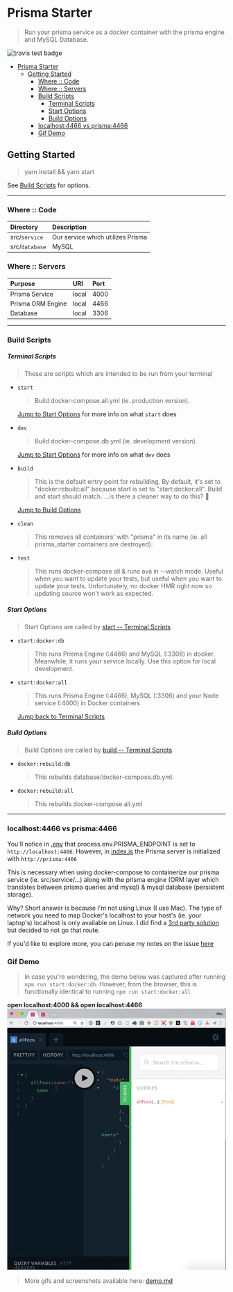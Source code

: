 # Prisma Starter

> Run your prisma service as a docker container with the prisma engine and MySQL Database.

![travis test badge](https://travis-ci.org/servexyz/prisma-starter.svg?branch=master)

<!-- TOC -->

- [Prisma Starter](#prisma-starter)
  - [Getting Started](#getting-started)
    - [Where :: Code](#where--code)
    - [Where :: Servers](#where--servers)
    - [Build Scripts](#build-scripts)
      - [Terminal Scripts](#terminal-scripts)
      - [Start Options](#start-options)
      - [Build Options](#build-options)
    - [localhost:4466 vs prisma:4466](#localhost4466-vs-prisma4466)
    - [Gif Demo](#gif-demo)

<!-- /TOC -->

## Getting Started

> yarn install && yarn start

See [Build Scripts](#build-scripts) for options.

---

### Where :: Code

| Directory      | Description                       |
| :------------- | :-------------------------------- |
| src/`service`  | Our service which utilizes Prisma |
| src/`database` | MySQL                             |

### Where :: Servers

| Purpose           | URI   | Port |
| :---------------- | :---- | :--- |
| Prisma Service    | local | 4000 |
| Prisma ORM Engine | local | 4466 |
| Database          | local | 3306 |

---

### Build Scripts

##### Terminal Scripts

> These are scripts which are intended to be run from your terminal

- `start`

  > Build docker-compose.all.yml (ie. production version).

  [Jump to Start Options](#start-options) for more info on what `start` does

- `dev`

  > Build docker-compose.db.yml (ie. development version).

  [Jump to Start Options](#start-options) for more info on what `dev` does

- `build`

  > This is the default entry point for rebuilding. By default, it's set to "docker:rebuild:all" because start is set to "start:docker:all". Build and start should match. ...is there a cleaner way to do this? 🤔

  [Jump to Build Options](#build-options)

- `clean`

  > This removes all containers' with "prisma" in its name (ie. all prisma_starter containers are destroyed).

- `test`

  > This runs docker-compose all & runs ava in --watch mode. Useful when you want to update your tests, but useful when you want to update your tests. Unfortunately, no docker HMR right now so updating source won't work as expected.

##### Start Options

> Start Options are called by [start -- Terminal Scripts](#terminal-scripts)

- `start:docker:db`

  > This runs Prisma Engine (:4466) and MySQL (:3306) in docker. Meanwhile, it runs your service locally. Use this option for local development.

- `start:docker:all`

  > This runs Prisma Engine (:4466), MySQL (:3306) and your Node service (:4000) in Docker containers

  [Jump back to Terminal Scripts](#terminal-scripts)

##### Build Options

> Build Options are called by [build -- Terminal Scripts](#terminal-scripts)

>

- `docker:rebuild:db`

  > This rebuilds database/docker-compose.db.yml.

- `docker:rebuild:all`

  > This rebuilds docker-compose.all.yml

---

### localhost:4466 vs prisma:4466

You'll notice in [.env](./.env) that process.env.PRISMA_ENDPOINT is set to `http://localhost:4466`. However, in [index.js](./src/service/index.js) the Prisma server is initialized with `http://prisma:4466`

This is necessary when using docker-compose to containerize our prisma service (ie. src/service/...) along with the prisma engine (ORM layer which translates between prisma queries and mysql) & mysql database (persistent storage).

Why?
Short answer is because I'm not using Linux (I use Mac). The type of network you need to map Docker's localhost to your host's (ie. your laptop's) localhost is only available on Linux. I did find a [3rd party solution](https://github.com/mal/docker-for-mac-host-bridge) but decided to not go that route.

If you'd like to explore more, you can peruse my notes on the issue [here](./docs/Docker_Localhost_Access_Issue.pdf)

### Gif Demo

> In case you're wondering, the demo below was captured after running `npm run start:docker:db`.
> However, from the browser, this is functionally identical to running `npm run start:docker:all`

**open localhost:4000 && open localhost:4466**
![prstar_localhost_4000_4466](https://github.com/servexyz/prisma-starter/blob/master/docs/prstar_localhost_4000_4466.gif)

> More gifs and screenshots available here: [demo.md](./docs/demo.md)
